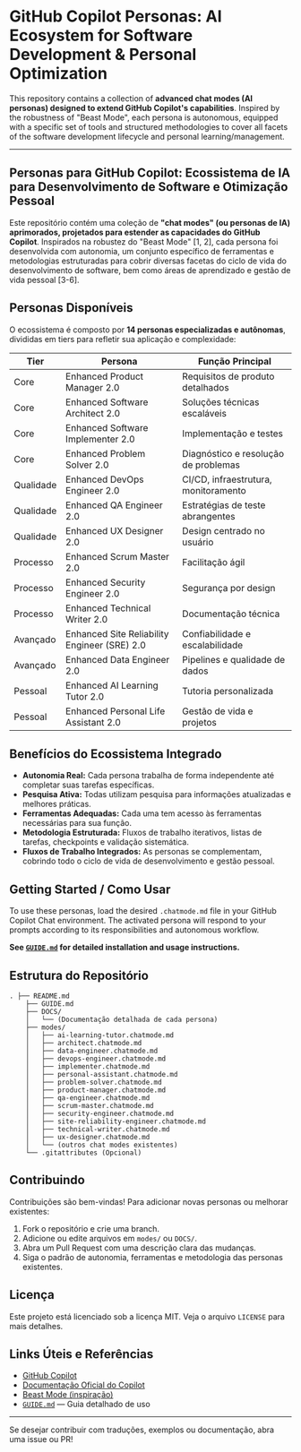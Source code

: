 
# GitHub Copilot Personas: AI Ecosystem for Software Development & Personal Optimization

This repository contains a collection of **advanced chat modes (AI personas) designed to extend GitHub Copilot's capabilities**. Inspired by the robustness of "Beast Mode", each persona is autonomous, equipped with a specific set of tools and structured methodologies to cover all facets of the software development lifecycle and personal learning/management.

---

## Personas para GitHub Copilot: Ecossistema de IA para Desenvolvimento de Software e Otimização Pessoal

Este repositório contém uma coleção de **"chat modes" (ou personas de IA) aprimorados, projetados para estender as capacidades do GitHub Copilot**. Inspirados na robustez do "Beast Mode" [1, 2], cada persona foi desenvolvida com autonomia, um conjunto específico de ferramentas e metodologias estruturadas para cobrir diversas facetas do ciclo de vida do desenvolvimento de software, bem como áreas de aprendizado e gestão de vida pessoal [3-6].


## Personas Disponíveis

O ecossistema é composto por **14 personas especializadas e autônomas**, divididas em tiers para refletir sua aplicação e complexidade:

| Tier | Persona | Função Principal |
|------|---------|-----------------|
| Core | Enhanced Product Manager 2.0 | Requisitos de produto detalhados |
| Core | Enhanced Software Architect 2.0 | Soluções técnicas escaláveis |
| Core | Enhanced Software Implementer 2.0 | Implementação e testes |
| Core | Enhanced Problem Solver 2.0 | Diagnóstico e resolução de problemas |
| Qualidade | Enhanced DevOps Engineer 2.0 | CI/CD, infraestrutura, monitoramento |
| Qualidade | Enhanced QA Engineer 2.0 | Estratégias de teste abrangentes |
| Qualidade | Enhanced UX Designer 2.0 | Design centrado no usuário |
| Processo | Enhanced Scrum Master 2.0 | Facilitação ágil |
| Processo | Enhanced Security Engineer 2.0 | Segurança por design |
| Processo | Enhanced Technical Writer 2.0 | Documentação técnica |
| Avançado | Enhanced Site Reliability Engineer (SRE) 2.0 | Confiabilidade e escalabilidade |
| Avançado | Enhanced Data Engineer 2.0 | Pipelines e qualidade de dados |
| Pessoal | Enhanced AI Learning Tutor 2.0 | Tutoria personalizada |
| Pessoal | Enhanced Personal Life Assistant 2.0 | Gestão de vida e projetos |


## Benefícios do Ecossistema Integrado

- **Autonomia Real:** Cada persona trabalha de forma independente até completar suas tarefas específicas.
- **Pesquisa Ativa:** Todas utilizam pesquisa para informações atualizadas e melhores práticas.
- **Ferramentas Adequadas:** Cada uma tem acesso às ferramentas necessárias para sua função.
- **Metodologia Estruturada:** Fluxos de trabalho iterativos, listas de tarefas, checkpoints e validação sistemática.
- **Fluxos de Trabalho Integrados:** As personas se complementam, cobrindo todo o ciclo de vida de desenvolvimento e gestão pessoal.


## Getting Started / Como Usar

To use these personas, load the desired `.chatmode.md` file in your GitHub Copilot Chat environment. The activated persona will respond to your prompts according to its responsibilities and autonomous workflow.

**See [`GUIDE.md`](./GUIDE.md) for detailed installation and usage instructions.**


## Estrutura do Repositório

```
. ├── README.md
    ├── GUIDE.md
    ├── DOCS/
    │   └── (Documentação detalhada de cada persona)
    ├── modes/
    │   ├── ai-learning-tutor.chatmode.md
    │   ├── architect.chatmode.md
    │   ├── data-engineer.chatmode.md
    │   ├── devops-engineer.chatmode.md
    │   ├── implementer.chatmode.md
    │   ├── personal-assistant.chatmode.md
    │   ├── problem-solver.chatmode.md
    │   ├── product-manager.chatmode.md
    │   ├── qa-engineer.chatmode.md
    │   ├── scrum-master.chatmode.md
    │   ├── security-engineer.chatmode.md
    │   ├── site-reliability-engineer.chatmode.md
    │   ├── technical-writer.chatmode.md
    │   ├── ux-designer.chatmode.md
    │   └── (outros chat modes existentes)
    └── .gitattributes (Opcional)
```

## Contribuindo

Contribuições são bem-vindas! Para adicionar novas personas ou melhorar existentes:

1. Fork o repositório e crie uma branch.
2. Adicione ou edite arquivos em `modes/` ou `DOCS/`.
3. Abra um Pull Request com uma descrição clara das mudanças.
4. Siga o padrão de autonomia, ferramentas e metodologia das personas existentes.

## Licença

Este projeto está licenciado sob a licença MIT. Veja o arquivo `LICENSE` para mais detalhes.

## Links Úteis e Referências

- [GitHub Copilot](https://github.com/features/copilot)
- [Documentação Oficial do Copilot](https://docs.github.com/en/copilot)
- [Beast Mode (inspiração)](https://github.com/BeastModeAI)
- [`GUIDE.md`](./GUIDE.md) — Guia detalhado de uso

---
Se desejar contribuir com traduções, exemplos ou documentação, abra uma issue ou PR!